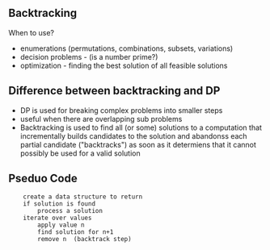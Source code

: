 ## Backtracking

When to use?
- enumerations (permutations, combinations, subsets, variations)
- decision problems - (is a number prime?)
- optimization - finding the best solution of all feasible solutions

## Difference between backtracking and DP
- DP is used for breaking complex problems into smaller steps
- useful when there are overlapping sub problems 
- Backtracking is used to find all (or some) solutions to a computation that incrementally builds candidates to the solution and abandonss each partial candidate ("backtracks") as soon as it determiens that it cannot possibly be used for a valid solution

## Pseduo Code
```
    create a data structure to return
    if solution is found
        process a solution
    iterate over values
        apply value n
        find solution for n+1
        remove n  (backtrack step)
```
